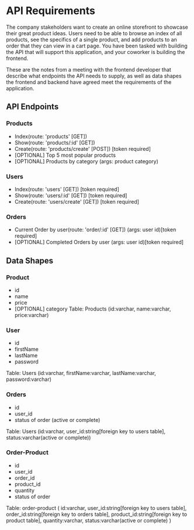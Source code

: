 # API Requirements
The company stakeholders want to create an online storefront to showcase their great product ideas. Users need to be able to browse an index of all products, see the specifics of a single product, and add products to an order that they can view in a cart page. You have been tasked with building the API that will support this application, and your coworker is building the frontend.

These are the notes from a meeting with the frontend developer that describe what endpoints the API needs to supply, as well as data shapes the frontend and backend have agreed meet the requirements of the application. 

## API Endpoints
### Products
- Index(route: 'products' [GET])
- Show(route: 'products/:id' [GET])
- Create(route: 'products/create' [POST]) [token required]
- [OPTIONAL] Top 5 most popular products 
- [OPTIONAL] Products by category (args: product category)

### Users
- Index(route: 'users' [GET]) [token required]
- Show(route: 'users/:id' [GET]) [token required]
- Create(route: 'users/create' [GET]) [token required]

### Orders
- Current Order by user(route: 'order/:id' [GET]) (args: user id)[token required]
- [OPTIONAL] Completed Orders by user (args: user id)[token required]

## Data Shapes
### Product
- id
- name
- price
- [OPTIONAL] category
Table: Products (id:varchar, name:varchar, price:varchar)
### User
- id
- firstName
- lastName
- password

Table: Users (id:varchar, firstName:varchar, lastName:varchar, password:varchar)
### Orders
- id
- user_id
- status of order (active or complete)

Table: Users (id:varchar, user_id:string[foreign key to users table], status:varchar(active or complete))
### Order-Product
- id
- user_id
- order_id
- product_id
- quantity
- status of order

Table: order-product (
    id:varchar,
    user_id:string[foreign key to users table],
    order_id:string[foreign key to orders table],
    product_id:string[foreign key to product table],
    quantity:varchar,
    status:varchar(active or complete)
    )
